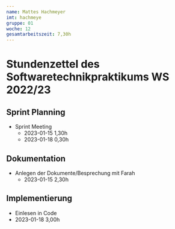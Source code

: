 ```yaml
---
name: Mattes Hachmeyer
imt: hachmeye
gruppe: 01
woche: 12
gesamtarbeitszeit: 7,30h
---
```


<!--
Jeder Eintrag stellt eine gesonderte Tätigkeit dar und ist als (Listen-)Stichpunkt unter der korrekten Kategorie einzuordnen.
Dieser ist mit dem Datum (im ISO Format) und der Dauer (in Stunden und Minuten) zu versehen (als sub-Listenstichpunkt).
Sollte sich die Arbeit an diesem Eintrag über mehrere Tage erstrecken, so können mehrere Unterpunkte genutzt werden.
Zum Beispiel:

## Dokumentation
- Vorbereitung des Testdokuments
  - 2022-10-12 2,00h
  - 2022-10-13 0,15h

Die Summe aller Stunden wird oben unter `gesamtarbeitszeit` im selben Format eingetragen (also z.B. 14,45h).

Die Datei wird wie folgt benannt: `stundenzettel_<woche (mit führender 0, falls einstellig>_<IMT Kürzel>.md`,
also zum Beispiel: `stundenzettel_01_maxm.md` oder `stundenzettel_10_maxm.md`.
-->

# Stundenzettel des Softwaretechnikpraktikums WS 2022/23



## Sprint Planning
- Sprint Meeting
  - 2023-01-15 1,30h
  - 2023-01-18 0,30h

## Dokumentation
- Anlegen der Dokumente/Besprechung  mit Farah
  - 2023-01-15 2,30h

## Implementierung
-  Einlesen in Code
  - 2023-01-18 3,00h
